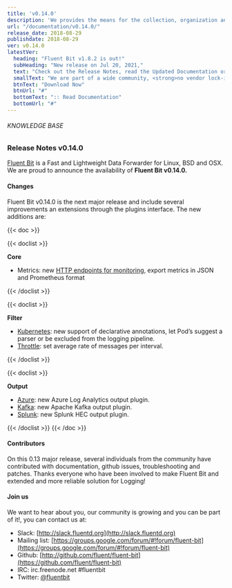 ```yaml
---
title: 'v0.14.0'
description: 'We provides the means for the collection, organization and computerized retrieval of knowledgeand Lightweight Data Forwarder for Linux, BSD and OSX. We are proud to announce the availability of Fluent Bit v0.14.0.'
url: "/documentation/v0.14.0/"
release_date: 2018-08-29
publishdate: 2018-08-29
ver: v0.14.0
latestVer:
  heading: "Fluent Bit v1.8.2 is out!"
  subHeading: "New release on Jul 20, 2021,"
  text: "Check out the Release Notes, read the Updated Documentation or jump directly to the Downloads Section."
  smallText: "We are part of a wide community, <strong>no vendor lock-in.</strong>"
  btnText: "Download Now"
  btnUrl: "#"
  bottomText: ":: Read Documentation"
  bottomUrl: "#"
---
```



###### KNOWLEDGE BASE

### Release Notes v0.14.0

[Fluent Bit](https://fluentbit.io/) is a Fast and Lightweight Data Forwarder for Linux, BSD and OSX. We are proud to announce the availability of **Fluent Bit v0.14.0.**

#### Changes

Fluent Bit v0.14.0 is the next major release and include several improvements an extensions through the plugins interface. The new additions are:

{{< doc >}}

{{< doclist >}}

**Core**

* Metrics: new [HTTP endpoints for monitoring](https://fluentbit.io/documentation/0.13/configuration/monitoring.html), export metrics in JSON and Prometheus format


{{< /doclist >}}

{{< doclist >}}

**Filter** 

* [Kubernetes](https://fluentbit.io/documentation/0.13/filter/kubernetes.html): new support of declarative annotations, let Pod’s suggest a parser or be excluded from the logging pipeline.
* [Throttle](https://fluentbit.io/documentation/0.13/filter/throttle.html): set average rate of messages per interval.

{{< /doclist >}}

{{< doclist >}}
  
**Output**

* [Azure](https://fluentbit.io/documentation/0.13/output/azure.html): new Azure Log Analytics output plugin.
* [Kafka](https://fluentbit.io/documentation/0.13/output/kafka.html): new Apache Kafka output plugin.
* [Splunk](https://fluentbit.io/documentation/0.13/output/splunk.html): new Splunk HEC output plugin.


{{< /doclist >}}
{{< /doc >}}

#### Contributors

On this 0.13 major release, several individuals from the community have contributed with documentation, github issues, troubleshooting and patches. Thanks everyone who have been involved to make Fluent Bit and extended and more reliable solution for Logging!


#### Join us

We want to hear about you, our community is growing and you can be part of it!, you can contact us at:

* Slack: [http://slack.fluentd.org](http://slack.fluentd.org)
* Mailing list: [https://groups.google.com/forum/#!forum/fluent-bit](https://groups.google.com/forum/#!forum/fluent-bit)
* Github: [http://github.com/fluent/fluent-bit](https://github.com/fluent/fluent-bit)
* IRC: irc.freenode.net #fluentbit
* Twitter: [@fluentbit](https://twitter.com/fluentbit)